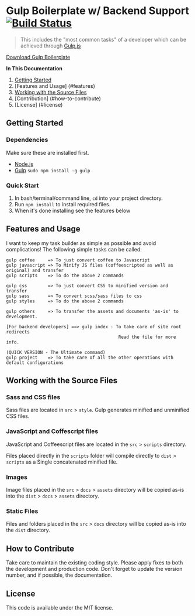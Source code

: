 # Gulp Boilerplate w/ Backend Support [![Build Status](https://travis-ci.org/TilakMaddy/gulp-template-backend-support.svg?branch=master)](https://travis-ci.org/TilakMaddy/gulp-template-backend-support)

> This includes the "most common tasks" of a developer which can be achieved through [Gulp.js](http://gulpjs.com)

[Download Gulp Boilerplate](https://github.com/TilakMaddy/gulp-template-backend-support/archive/master.zip)

**In This Documentation**

1. [Getting Started](#getting-started)
2. [Features and Usage] (#features)
3. [Working with the Source Files](#working-with-the-source-files)
4. [Contribution] (#how-to-contribute)
5. [License] (#license)

## Getting Started

### Dependencies
Make sure these are installed first.

* [Node.js](http://nodejs.org)
* [Gulp](http://gulpjs.com) `sudo npm install -g gulp`

### Quick Start

1. In bash/terminal/command line, `cd` into your project directory.
2. Run `npm install` to install required files.
3. When it's done installing see the features below 

## Features and Usage

I want to keep my task builder as simple as possible and avoid complications!
The following simple tasks can be called:
	
	gulp coffee     => To just convert coffee to Javascript
	gulp javascript => To Minify JS files (coffeescripted as well as original) and transfer
	gulp scripts 	=> To do the above 2 commands
	
	gulp css		=> To just convert CSS to minified version and transfer
	gulp sass		=> To convert scss/sass files to css 
	gulp styles		=> To do the above 2 commands
	
	gulp others 	=> To transfer the assets and documents 'as-is' to development.	

	[For backend developers] ==> gulp index : To take care of site root redirects 
											   Read the file for more info.
	
	(QUICK VERSION - The Ultimate command)
	gulp project	=> To take care of all the other operations with default configurations


## Working with the Source Files

### Sass and CSS files

Sass files are located in `src` > `style`. Gulp generates minified and unminified CSS files.

### JavaScript and Coffescript files

JavaScript and Coffeescript files are located in the `src` > `scripts` directory.

Files placed directly in the `scripts` folder will compile directly to `dist` > `scripts` as a Single concatenated minified file.

### Images

Image files placed in the `src` > `docs` > `assets` directory will be copied as-is into the `dist` > `docs` > `assets` directory.

### Static Files

Files and folders placed in the `src` > `docs` directory will be copied as-is into the `dist` directory.

## How to Contribute

Take care to maintain the existing coding style. Please apply fixes to both the development and production code. Don't forget to update the version number, and if possible, the documentation.


## License

This code is available under the MIT license. 
